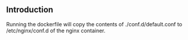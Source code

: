## Introduction
Running the dockerfile will copy the contents of ./conf.d/default.conf to /etc/nginx/conf.d of the nginx container.